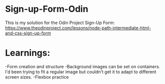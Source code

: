 # Sign-up-Form-Odin
This is my solution for the Odin Project Sign-Up Form: https://www.theodinproject.com/lessons/node-path-intermediate-html-and-css-sign-up-form 


# Learnings:
-Form creation and structure
-Background images can be set on containers. I'd been trying to fit a regular image but couldn't get it to adapt to different screen sizes.
-Flexbox practice

